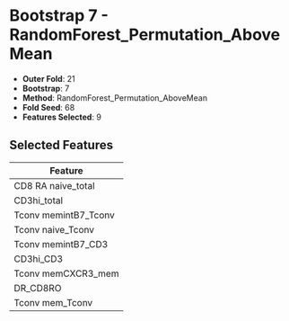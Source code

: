 # Bootstrap 7 - RandomForest_Permutation_AboveMean

- **Outer Fold**: 21
- **Bootstrap**: 7
- **Method**: RandomForest_Permutation_AboveMean
- **Fold Seed**: 68
- **Features Selected**: 9

## Selected Features

| Feature |
|---------|
| CD8 RA naive_total |
| CD3hi_total |
| Tconv memintB7_Tconv |
| Tconv naive_Tconv |
| Tconv memintB7_CD3 |
| CD3hi_CD3 |
| Tconv memCXCR3_mem |
| DR_CD8RO |
| Tconv mem_Tconv |
